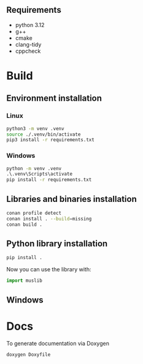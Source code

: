 ## Requirements

* python 3.12
* g++
* cmake
* clang-tidy
* cppcheck

# Build

## Environment installation

### Linux

``` bash
python3 -m venv .venv
source ./.venv/bin/activate
pip3 install -r requirements.txt
```

### Windows

``` cmd
python -m venv .venv
.\.venv\Scripts\activate
pip install -r requirements.txt
```

## Libraries and binaries installation

``` bash
conan profile detect
conan install . --build=missing
conan build .
```

## Python library installation

```bash
pip install .
```

Now you can use the library with:

```python
import muslib
```

## Windows


# Docs

To generate documentation via Doxygen

```
doxygen Doxyfile
```
